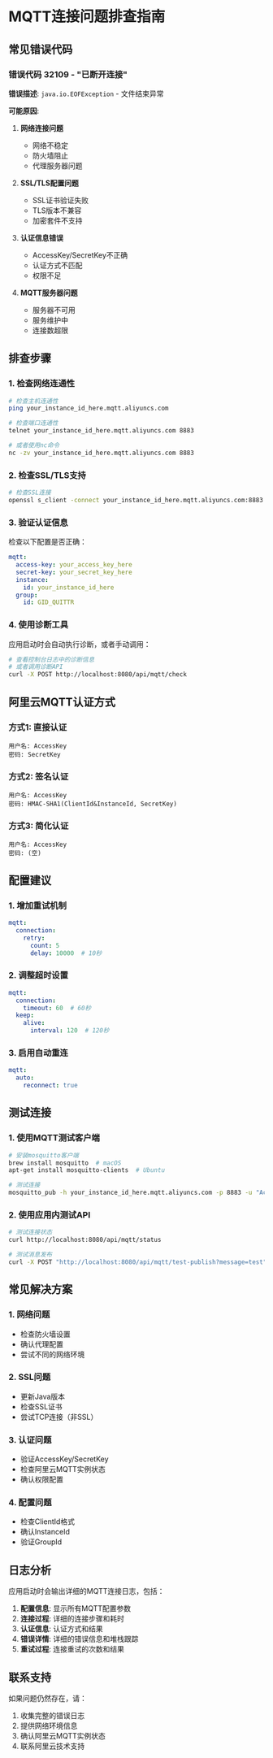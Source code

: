 # MQTT连接问题排查指南

## 常见错误代码

### 错误代码 32109 - "已断开连接"

**错误描述**: `java.io.EOFException` - 文件结束异常

**可能原因**:
1. **网络连接问题**
   - 网络不稳定
   - 防火墙阻止
   - 代理服务器问题

2. **SSL/TLS配置问题**
   - SSL证书验证失败
   - TLS版本不兼容
   - 加密套件不支持

3. **认证信息错误**
   - AccessKey/SecretKey不正确
   - 认证方式不匹配
   - 权限不足

4. **MQTT服务器问题**
   - 服务器不可用
   - 服务维护中
   - 连接数超限

## 排查步骤

### 1. 检查网络连通性

```bash
# 检查主机连通性
ping your_instance_id_here.mqtt.aliyuncs.com

# 检查端口连通性
telnet your_instance_id_here.mqtt.aliyuncs.com 8883

# 或者使用nc命令
nc -zv your_instance_id_here.mqtt.aliyuncs.com 8883
```

### 2. 检查SSL/TLS支持

```bash
# 检查SSL连接
openssl s_client -connect your_instance_id_here.mqtt.aliyuncs.com:8883 -servername your_instance_id_here.mqtt.aliyuncs.com
```

### 3. 验证认证信息

检查以下配置是否正确：

```yaml
mqtt:
  access-key: your_access_key_here
  secret-key: your_secret_key_here
  instance:
    id: your_instance_id_here
  group:
    id: GID_QUITTR
```

### 4. 使用诊断工具

应用启动时会自动执行诊断，或者手动调用：

```bash
# 查看控制台日志中的诊断信息
# 或者调用诊断API
curl -X POST http://localhost:8080/api/mqtt/check
```

## 阿里云MQTT认证方式

### 方式1: 直接认证
```
用户名: AccessKey
密码: SecretKey
```

### 方式2: 签名认证
```
用户名: AccessKey
密码: HMAC-SHA1(ClientId&InstanceId, SecretKey)
```

### 方式3: 简化认证
```
用户名: AccessKey
密码: (空)
```

## 配置建议

### 1. 增加重试机制
```yaml
mqtt:
  connection:
    retry:
      count: 5
      delay: 10000  # 10秒
```

### 2. 调整超时设置
```yaml
mqtt:
  connection:
    timeout: 60  # 60秒
  keep:
    alive:
      interval: 120  # 120秒
```

### 3. 启用自动重连
```yaml
mqtt:
  auto:
    reconnect: true
```

## 测试连接

### 1. 使用MQTT测试客户端
```bash
# 安装mosquitto客户端
brew install mosquitto  # macOS
apt-get install mosquitto-clients  # Ubuntu

# 测试连接
mosquitto_pub -h your_instance_id_here.mqtt.aliyuncs.com -p 8883 -u "AccessKey" -P "SecretKey" -t "test" -m "hello"
```

### 2. 使用应用内测试API
```bash
# 测试连接状态
curl http://localhost:8080/api/mqtt/status

# 测试消息发布
curl -X POST "http://localhost:8080/api/mqtt/test-publish?message=test"
```

## 常见解决方案

### 1. 网络问题
- 检查防火墙设置
- 确认代理配置
- 尝试不同的网络环境

### 2. SSL问题
- 更新Java版本
- 检查SSL证书
- 尝试TCP连接（非SSL）

### 3. 认证问题
- 验证AccessKey/SecretKey
- 检查阿里云MQTT实例状态
- 确认权限配置

### 4. 配置问题
- 检查ClientId格式
- 确认InstanceId
- 验证GroupId

## 日志分析

应用启动时会输出详细的MQTT连接日志，包括：

1. **配置信息**: 显示所有MQTT配置参数
2. **连接过程**: 详细的连接步骤和耗时
3. **认证信息**: 认证方式和结果
4. **错误详情**: 详细的错误信息和堆栈跟踪
5. **重试过程**: 连接重试的次数和结果

## 联系支持

如果问题仍然存在，请：

1. 收集完整的错误日志
2. 提供网络环境信息
3. 确认阿里云MQTT实例状态
4. 联系阿里云技术支持
